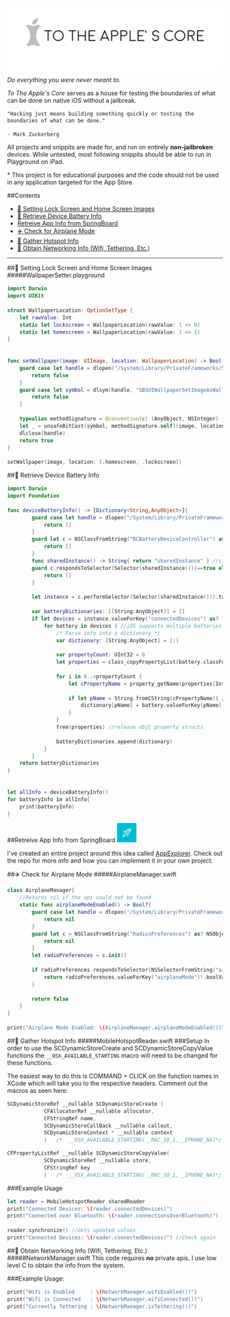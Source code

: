 ![Logo](Assets/Logo2x.png)

*Do everything you were never meant to.*

*To The Apple's Core* serves as a house for testing the boundaries of what can be done on native iOS without a jailbreak.

```
"Hacking just means building something quickly or testing the boundaries of what can be done."

- Mark Zuckerberg 
```
All projects and snippits are made for, and run on entirely **non-jailbroken** devices. While untested, most following snippits should be able to run in Playground on iPad.

\* This project is for educational purposes and the code should not be used in any application targeted for the App Store.

##Contents
- [:iphone: Setting Lock Screen and Home Screen Images](#iphone-setting-lock-screen-and-home-screen-images)
- [:battery: Retrieve Device Battery Info](#battery-retrieve-device-battery-info)
- [Retreive App Info from SpringBoard](#retreive-app-info-from-springboard)
- [:airplane: Check for Airplane Mode](#airplane-check-for-airplane-mode)
- [:link: Gather Hotspot Info](#link-gather-hotspot-info)
- [:signal_strength: Obtain Networking Info (Wifi, Tethering, Etc.)](#signal_strength-obtain-networking-info-wifi-tethering-etc)

---

##:iphone: Setting Lock Screen and Home Screen Images
#####WallpaperSetter.playground

```Swift
import Darwin
import UIKit

struct WallpaperLocation: OptionSetType {
    let rawValue: Int
    static let lockscreen = WallpaperLocation(rawValue: 1 << 0)
    static let homescreen = WallpaperLocation(rawValue: 1 << 1)
}


func setWallpaper(image: UIImage, location: WallpaperLocation) -> Bool{
    guard case let handle = dlopen("/System/Library/PrivateFrameworks/SpringBoardUI.framework/SpringBoardUI", RTLD_LAZY) where handle != nil else{
        return false
    }
    guard case let symbol = dlsym(handle, "SBSUIWallpaperSetImageAsWallpaperForLocations") where symbol != nil else{
        return false
    }
    
    typealias methodSignature = @convention(c) (AnyObject, NSInteger) -> ()
    let _ = unsafeBitCast(symbol, methodSignature.self)(image, location.rawValue)
    dlclose(handle)
    return true
}

setWallpaper(image, location: [.homescreen, .lockscreen])
```
##:battery: Retrieve Device Battery Info
```Swift
import Darwin
import Foundation

func deviceBatteryInfo() -> [Dictionary<String,AnyObject>]{
        guard case let handle = dlopen("/System/Library/PrivateFrameworks/BatteryCenter.framework/BatteryCenter", RTLD_LAZY) where handle != nil else {
            return []
        }
        guard let c = NSClassFromString("BCBatteryDeviceController") as? NSObjectProtocol else {
            return []
        }
        func sharedInstance() -> String{ return "sharedInstance" } //silence compiler warnings
        guard c.respondsToSelector(Selector(sharedInstance()))==true else {
            return []
        }
        
        let instance = c.performSelector(Selector(sharedInstance())).takeUnretainedValue()
        
        var batteryDictionaries: [[String:AnyObject]] = []
        if let devices = instance.valueForKey("connectedDevices") as? [AnyObject] {
            for battery in devices { //iOS supports multiple batteries
                /* Parse info into a dictionary */
                var dictionary: [String:AnyObject] = [:]
                
                var propertyCount: UInt32 = 0
                let properties = class_copyPropertyList(battery.classForCoder, &propertyCount)
                
                for i in 0..<propertyCount {
                    let cPropertyName = property_getName(properties[Int(i)])
                    
                    if let pName = String.fromCString(cPropertyName){ //Convert from C to Swift
                        dictionary[pName] = battery.valueForKey(pName) ?? nil
                    }
                }
                free(properties) //release objC property structs
                
                batteryDictionaries.append(dictionary)
            }
        }
    return batteryDictionaries
}


let allInfo = deviceBatteryInfo()
for batteryInfo in allInfo{
    print(batteryInfo)
}
```

##Retreive App Info from SpringBoard
<img src="Assets/AppExplorer-Logo.png" height="45">

I've created an entire project around this idea called [AppExplorer](https://github.com/joncardasis/AppExplorer). Check out the repo for more info and how you can implement it in your own project.


##:airplane: Check for Airplane Mode
#####AirplaneManager.swift
```Swift
class AirplaneManager{
    //Returns nil if the api could not be found
    static func airplaneModeEnabled() -> Bool?{
        guard case let handle = dlopen("/System/Library/PrivateFrameworks/AppSupport.framework/AppSupport", RTLD_LAZY) where handle != nil else{
            return nil
        }
        guard let c = NSClassFromString("RadiosPreferences") as? NSObject.Type else {
            return nil
        }
        let radioPreferences = c.init()
        
        if radioPreferences.respondsToSelector(NSSelectorFromString("airplaneMode")) {
            return radioPreferences.valueForKey("airplaneMode")!.boolValue
        }
        
        return false
    }
}

print("Airplane Mode Enabled: \(AirplaneManager.airplaneModeEnabled())")
```


##:link: Gather Hotspot Info
#####MobileHotspotReader.swift
###Setup
In order to use the SCDynamicStoreCreate and SCDynamicStoreCopyValue functions
the `__OSX_AVAILABLE_STARTING` macro will need to be changed for these functions.

The easiest way to do this is COMMAND + CLICK on the function names in XCode which will
take you to the respective headers. Comment out the macros as seen here:

```Objective-C
SCDynamicStoreRef __nullable SCDynamicStoreCreate (
			CFAllocatorRef __nullable allocator,
			CFStringRef name,
			SCDynamicStoreCallBack __nullable callout,
			SCDynamicStoreContext * __nullable context
			)	/*	__OSX_AVAILABLE_STARTING(__MAC_10_1,__IPHONE_NA)*/;
```

```Objective-C
CFPropertyListRef __nullable SCDynamicStoreCopyValue(
			SCDynamicStoreRef __nullable store,
			CFStringRef key
			)	/*	__OSX_AVAILABLE_STARTING(__MAC_10_1,__IPHONE_NA)*/;

```

###Example Usage
```Swift
let reader = MobileHotspotReader.sharedReader
print("Connected Devices: \(reader.connectedDevices)")
print("Connected over Bluetooth: \(reader.connectionsOverBluetooth)")
        
reader.synchronize() //Gets updated values
print("Connected Devices: \(reader.connectedDevices)") //Check again
```

##:signal_strength: Obtain Networking Info (Wifi, Tethering, Etc.)
#####NetworkManager.swift
This code requires **no** private apis. I use low level C to obtain the info from the system.

###Example Usage:
```Swift
print("Wifi is Enabled     : \(NetworkManager.wifiEnabled())")
print("Wifi is Connected   : \(NetworkManager.wifiConnected())")
print("Currently Tethering : \(NetworkManager.isTethering())")
```

